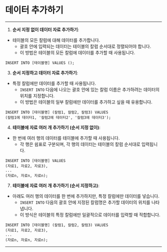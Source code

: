 # 데이터 추가하기

***

1. **순서 지정 없이 데이터 자료 추가하기**:

* 테이블의 모든 칼럼에 대해 데이터를 추가합니다.
  * 괄호 안에 입력되는 데이터는 테이블의 칼럼 순서대로 정렬되어야 합니다.
  * 이 방법은 테이블의 모든 칼럼에 데이터를 추가할 때 사용됩니다.

```
INSERT INTO [테이블명] VALUES ();
```

3. **순서 지정하고 데이터 자료 추가하기**:

* 특정 칼럼에만 데이터를 추가할 때 사용됩니다.
  * `INSERT INTO` 다음에 나오는 괄호 안에 있는 칼럼 이름은 추가하려는 데이터의 위치를 지정합니다.
  * 이 방법은 테이블의 일부 칼럼에만 데이터를 추가하고 싶을 때 유용합니다.

```
INSERT INTO [테이블명] (칼럼1, 칼럼2, 칼럼3) VALUES
(칼럼1에 데이터1, '칼럼2에 데이터2', '칼럼3에 데이터3');
```

4. **테이블에 자료 여러 개 추가하기 (순서 지정 없이)**:

* 한 번에 여러 행의 데이터를 테이블에 추가할 때 사용됩니다.
  * 각 행은 쉼표로 구분되며, 각 행의 데이터는 테이블의 칼럼 순서대로 입력됩니다.

```
INSERT INTO [테이블명] VALUES
(자료1, 자료2, 자료3),
...
(자료n, 자료n, 자료n);
```

7. **테이블에 자료 여러 개 추가하기 (순서 지정하고)**:

* 아래도 여러 행의 데이터를 한 번에 추가하지만, 특정 칼럼에만 데이터를 넣습니다.
  * `INSERT INTO` 다음의 괄호 안에 지정된 칼럼명은 추가할 데이터의 위치를 나타냅니다.
  * 이 방식은 테이블의 특정 칼럼에만 일괄적으로 데이터를 입력할 때 적합합니다.

```
INSERT INTO [테이블명] (칼럼1, 칼럼2, 칼럼3) VALUES
(자료1, 자료2, 자료3),
...
(자료n, 자료n, 자료n);
```

***
